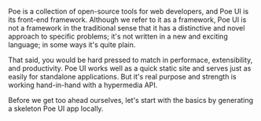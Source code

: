   Poe is a collection of open-source tools for web developers, and Poe UI is its front-end framework.
  Although we refer to it as a framework, Poe UI is not a framework in the traditional sense that it
  has a distinctive and novel approach to specific problems; it's not written in a new and exciting language;
  in some ways it's quite plain.

  That said, you would be hard pressed to match in performace, extensibility, and productivity. Poe UI
  works well as a quick static site and serves just as easily for standalone applications. But it's real
  purpose and strength is working hand-in-hand with a hypermedia API.

  Before we get too ahead ourselves, let's start with the basics by generating a skeleton Poe UI app locally.
